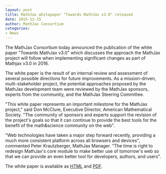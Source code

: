 ```yaml
---
layout: post
title: MathJax whitepaper "Towards MathJax v3.0" released
date: 2015-12-15
author: MathJax Consortium
categories:
- News
---
```


The MathJax Consortium today announced the publication of the white paper "Towards MathJax v3.0" which discusses the approach the MathJax project will follow when implementing significant changes as part of Mathjax v3.0 in 2016.

The white paper is the result of an internal review and assessment of several possible directions for future improvements. As a mission-driven, multi-stakeholder project, the potential approaches proposed by the MathJax development team were reviewed by the MathJax sponsors, experts from the community, and the MathJax Steering Committee.

"This white paper represents an important milestone for the MathJax project," said Don McClure, Executive Director, American Mathematical Society. "The community of sponsors and experts support the revision of the project's goals so that it can continue to provide the best tools for the benefit of the math&science community on the web".

"Web technologies have taken a major step forward recently, providing a much more consistent platform across all browsers and devices", commented Peter Krautzberger, MathJax Manager. "The time is right to redesign MathJax's core module to make better use of tomorrow's web so that we can provide an even better tool for developers, authors, and users".

The white paper is available as [HTML](https://mathjax.github.com/papers/towards-v3/towards-mathjax-v3.html) and [PDF](https://mathjax.github.com/papers/towards-v3/towards-mathjax-v3.pdf).
